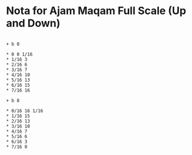 # Nota for Ajam Maqam Full Scale (Up and Down)

```scenario oscilla

+ b 0

* 0 0 1/16
* 1/16 3
* 2/16 6
* 3/16 7
* 4/16 10
* 5/16 13
* 6/16 15
* 7/16 16

+ b 8

* 0/16 16 1/16
* 1/16 15
* 2/16 13
* 3/16 10
* 4/16 7
* 5/16 6
* 6/16 3
* 7/16 0

```
